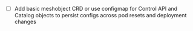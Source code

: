 - [ ] Add basic meshobject CRD or use configmap for Control API and Catalog objects to persist configs across pod resets and deployment changes